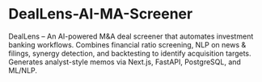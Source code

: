 # DealLens-AI-MA-Screener
DealLens – An AI-powered M&amp;A deal screener that automates investment banking workflows. Combines financial ratio screening, NLP on news &amp; filings, synergy detection, and backtesting to identify acquisition targets. Generates analyst-style memos via Next.js, FastAPI, PostgreSQL, and ML/NLP.
